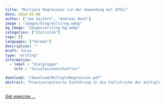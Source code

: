 ```yaml
---
title: "Multiple Regression (in der Anwendung mit SPSS)"
date: 2010-01-08
author: ["Jan Seifert", "Andreas Nack"]
image : "images/blog/multireg.webp"
bg_image: "images/writing-bg.webp"
categories: ["Statistik"]
tags: []
languages: ["German"]
description: ""
draft: false
type: "writing"
information:
  - label : "Zielgruppe"
    info : "Sozialwissenschaftler"

download: "/download/MultipleRegression.pdf" 
abstract: "Praxisorientierte Einführung in die Fallstricke der multiplen Regression. Das Paket enthält die Hausarbeit, sowie ein Blatt mit Übungsaufgaben für SPSS inclusive SPSS-Datei und Lösung."
---
```



<a class="btn" href="/download/MultipleRegressionÜbung.zip">Get exercise ...</a>

